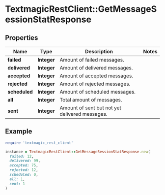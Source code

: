 # TextmagicRestClient::GetMessageSessionStatResponse

## Properties

| Name | Type | Description | Notes |
| ---- | ---- | ----------- | ----- |
| **failed** | **Integer** | Amount of failed messages. |  |
| **delivered** | **Integer** | Amount of delivered messages. |  |
| **accepted** | **Integer** | Amount of accepted messages. |  |
| **rejected** | **Integer** | Amount of rejected messages. |  |
| **scheduled** | **Integer** | Amount of scheduled messages. |  |
| **all** | **Integer** | Total amount of messages. |  |
| **sent** | **Integer** | Amount of sent but not yet delivered messages. |  |

## Example

```ruby
require 'textmagic_rest_client'

instance = TextmagicRestClient::GetMessageSessionStatResponse.new(
  failed: 12,
  delivered: 99,
  accepted: 75,
  rejected: 12,
  scheduled: 0,
  all: 1,
  sent: 1
)
```

